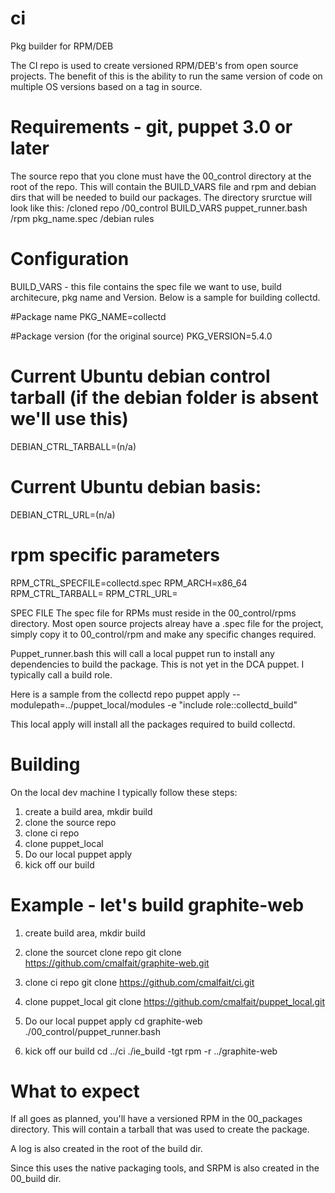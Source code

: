 ci
==

Pkg builder for RPM/DEB

The CI repo is used to create versioned RPM/DEB's from open source projects.  The benefit of this is the ability to run the same version of code on multiple OS versions based on a tag in source.

Requirements - git, puppet 3.0 or later
============
The source repo that you clone must have the 00_control directory at the root of the repo.  This will contain the BUILD_VARS file and rpm and debian dirs that will be needed to build our packages.  The directory srurctue will look like this:
 /cloned repo
   /00_control
     BUILD_VARS
     puppet_runner.bash
     /rpm
       pkg_name.spec
     /debian
       rules  

Configuration
=============
BUILD_VARS - this file contains the spec file we want to use, build architecure, pkg name and Version.  Below is a sample for building collectd.

 #Package name
 PKG_NAME=collectd

 #Package version (for the original source)
 PKG_VERSION=5.4.0

 # Current Ubuntu debian control tarball (if the debian folder is absent we'll use this)
 DEBIAN_CTRL_TARBALL=(n/a)

 # Current Ubuntu debian basis:
 DEBIAN_CTRL_URL=(n/a)

 # rpm specific parameters
 RPM_CTRL_SPECFILE=collectd.spec
 RPM_ARCH=x86_64
 RPM_CTRL_TARBALL=
 RPM_CTRL_URL=

SPEC FILE
The spec file for RPMs must reside in the 00_control/rpms directory.  Most open source projects alreay have a .spec file for the project, simply copy it to 00_control/rpm and make any specific changes required.

Puppet_runner.bash
this will call a local puppet run to install any dependencies to build the package. This is not yet in the DCA puppet.  I typically call a build role.   

Here is a sample from the collectd repo
puppet apply --modulepath=../puppet_local/modules -e "include role::collectd_build"

This local apply will install all the packages required to build collectd.

Building
========
On the local dev machine I typically follow these steps:

1. create a build area, mkdir build
2. clone the source repo 
3. clone ci repo
4. clone puppet_local
5. Do our local puppet apply
6. kick off our build

Example - let's build graphite-web
==================================
1. create build area, mkdir build
2. clone the sourcet clone 
 repo 
	git clone https://github.com/cmalfait/graphite-web.git
3. clone ci repo
	git clone https://github.com/cmalfait/ci.git
4. clone puppet_local
	git clone https://github.com/cmalfait/puppet_local.git

5. Do our local puppet apply
        cd graphite-web
        ./00_control/puppet_runner.bash

6. kick off our build
      	cd ../ci
        ./ie_build -tgt rpm -r ../graphite-web

What to expect
==============
If all goes as planned, you'll have a versioned RPM in the 00_packages directory.  This will contain a tarball that was used to create the package.  

A log is also created in the root of the build dir.

Since this uses the native packaging tools, and SRPM is also created in the 00_build dir.
